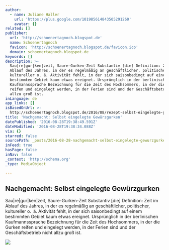 ```yaml
---
author:
  - name: Juliane Haller
    url: 'https://plus.google.com/101985614843505291260'
    avatar: {}
related: []
publisher:
  url: 'http://schoenertagnoch.blogspot.de'
  name: Schoenertagnoch
  favicon: 'http://schoenertagnoch.blogspot.de/favicon.ico'
  domain: schoenertagnoch.blogspot.de
keywords: []
description: >-
  Sau|re|gur|ken|zeit, Saure-Gurken-Zeit Substantiv [die] Definition: Zeit im
  Ablauf des Jahres, in der es regelmäßig an geschäftlicher, politischer,
  kultureller o. ä. Aktivität fehlt, in der sich saisonbedingt auf einem
  bestimmten Gebiet kaum etwas ereignet. Ursprünglich in der berlinischen
  Kaufmannssprache Bezeichnung für die Zeit des Hochsommers, in der die Gurken
  reifen und eingelegt werden, in der Ferien sind und der Geschäftsbetrieb nicht
  allzu groß ist.
inLanguage: de
app_links: []
isBasedOnUrl: >-
  http://schoenertagnoch.blogspot.de/2016/08/rezept-selbst-eingelegte-gewuerzgurken-saure-gurken.html
title: 'Nachgemacht: Selbst eingelegte Gewürzgurken'
datePublished: '2016-08-28T19:38:49.591Z'
dateModified: '2016-08-28T19:38:34.088Z'
via: {}
starred: false
sourcePath: _posts/2016-08-28-nachgemacht-selbst-eingelegte-gewurzgurken.md
inFeed: true
hasPage: false
inNav: false
_context: 'http://schema.org'
_type: MediaObject

---
```

<article style=""><h1>Nachgemacht: Selbst eingelegte Gewürzgurken</h1><p>Sau|re|gur|ken|zeit, Saure-Gurken-Zeit Substantiv [die] Definition: Zeit im Ablauf des Jahres, in der es regelmäßig an geschäftlicher, politischer, kultureller o. ä. Aktivität fehlt, in der sich saisonbedingt auf einem bestimmten Gebiet kaum etwas ereignet. Ursprünglich in der berlinischen Kaufmannssprache Bezeichnung für die Zeit des Hochsommers, in der die Gurken reifen und eingelegt werden, in der Ferien sind und der Geschäftsbetrieb nicht allzu groß ist.</p><img src="https://4.bp.blogspot.com/-3HgJDcn9iXI/V6uQecWnjaI/AAAAAAAAMsQ/CkDi8yyOPUU2TET5tRwOfm8OOrxX8sjvACLcB/w1200-h630-p-nu/gewuerzgurken-vordemeinlegen_7987.JPG" /></article>